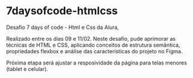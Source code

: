 # 7daysofcode-htmlcss
Desafio 7 days of code - Html e Css da Alura,

Realizado entre os dias 09 e 11/02.
Neste desafio, pude aprimorar as técnicas de HTML e CSS, aplicando conceitos de estrutura semântica, propriedades flexbox e análise das características do projeto no Figma.

Próxima etapa será ajustar a resposividade da página para telas menores (tablet e celular).
